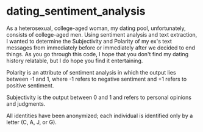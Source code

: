 # dating_sentiment_analysis

As a heterosexual, college-aged woman, my dating pool, unfortunately, consists of college-aged men. Using sentiment analysis and text extraction, I wanted to determine the Subjectivity and Polarity of my ex's text messages from immediately before or immediately after we decided to end things. As you go through this code, I hope that you don't find my dating history relatable, but I do hope you find it entertaining.

Polarity is an attribute of sentiment analysis in which the output  lies between -1 and 1, where -1 refers to negative sentiment and +1 refers to positive sentiment.

Subjectivity is the output between 0 and 1 and refers to personal opinions and judgments.

All identities have been anonymized; each individual is identified only by a letter (C, A, J, or G).
